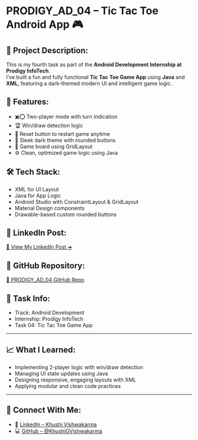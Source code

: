 # PRODIGY_AD_04 – Tic Tac Toe Android App 🎮

## 📱 Project Description:
This is my fourth task as part of the **Android Development Internship at Prodigy InfoTech**.  
I’ve built a fun and fully functional **Tic Tac Toe Game App** using **Java** and **XML**, featuring a dark-themed modern UI and intelligent game logic.

## 🔧 Features:
- ✖️⭕ Two-player mode with turn indication
- 🏆 Win/draw detection logic
- 🔁 Reset button to restart game anytime
- 🌙 Sleek dark theme with rounded buttons
- 🔄 Game board using GridLayout
- ⚙️ Clean, optimized game logic using Java

## 🛠️ Tech Stack:
- XML for UI Layout
- Java for App Logic
- Android Studio with ConstraintLayout & GridLayout
- Material Design components
- Drawable-based custom rounded buttons

## 📎 LinkedIn Post:
[🔗 View My LinkedIn Post ➜](https://www.linkedin.com/in/khushi-vishwakarma/)

## 📂 GitHub Repository:
[🔗 PRODIGY_AD_04 GitHub Repo](https://github.com/KhushiGVishwakarma/PRODIGY_AD_04)

## 📌 Task Info:
- Track: Android Development
- Internship: Prodigy InfoTech
- Task 04: Tic Tac Toe Game App

---

## 📈 What I Learned:
- Implementing 2-player logic with win/draw detection
- Managing UI state updates using Java
- Designing responsive, engaging layouts with XML
- Applying modular and clean code practices

---

## 🚀 Connect With Me:
- 💼 [LinkedIn – Khushi Vishwakarma](https://www.linkedin.com/in/khushi-vishwakarma-152188341)
- 💻 [GitHub – @KhushiGVishwakarma](https://github.com/KhushiGVishwakarma)

